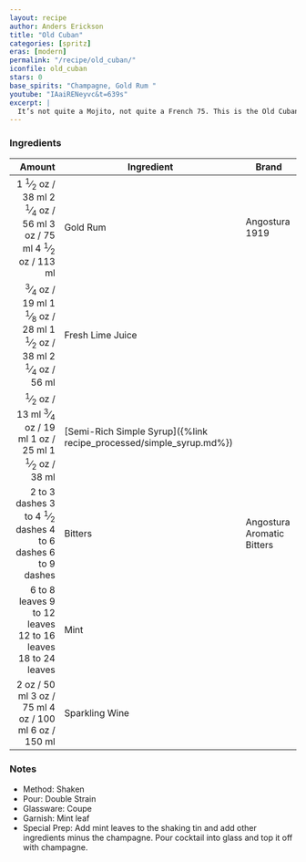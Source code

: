 ```yaml
---
layout: recipe
author: Anders Erickson
title: "Old Cuban"
categories: [spritz]
eras: [modern]
permalink: "/recipe/old_cuban/"
iconfile: old_cuban
stars: 0
base_spirits: "Champagne, Gold Rum "
youtube: "IAaiRENeyvc&t=639s"
excerpt: |
  It’s not quite a Mojito, not quite a French 75. This is the Old Cuban, a modern-classic cocktail from New York bartending legend Audrey Saunders.
---
```


### Ingredients

|        Amount | Ingredient                                                | Brand                      |
| ------------: | --------------------------------------------------------- | -------------------------- |
|        <span class="onex active">1 <sup>1</sup>&frasl;<sub>2</sub> oz  / 38 ml</span> <span class="onehalfx">2 <sup>1</sup>&frasl;<sub>4</sub> oz  / 56 ml</span> <span class="twox">3 oz  / 75 ml</span> <span class="threex">4 <sup>1</sup>&frasl;<sub>2</sub> oz  / 113 ml</span>| Gold Rum                                                  | Angostura 1919             |
|       <span class="onex active"> <sup>3</sup>&frasl;<sub>4</sub> oz  / 19 ml</span> <span class="onehalfx">1 <sup>1</sup>&frasl;<sub>8</sub> oz  / 28 ml</span> <span class="twox">1 <sup>1</sup>&frasl;<sub>2</sub> oz  / 38 ml</span> <span class="threex">2 <sup>1</sup>&frasl;<sub>4</sub> oz  / 56 ml</span>| Fresh Lime Juice                                          |
|        <span class="onex active"> <sup>1</sup>&frasl;<sub>2</sub> oz  / 13 ml</span> <span class="onehalfx"> <sup>3</sup>&frasl;<sub>4</sub> oz  / 19 ml</span> <span class="twox">1 oz  / 25 ml</span> <span class="threex">1 <sup>1</sup>&frasl;<sub>2</sub> oz  / 38 ml</span>| [Semi-Rich Simple Syrup]({%link recipe_processed/simple_syrup.md%}) |
| <span class="onex active">2 to 3 dashes</span> <span class="onehalfx">3 to 4 <sup>1</sup>&frasl;<sub>2</sub> dashes</span> <span class="twox">4 to 6 dashes</span> <span class="threex">6 to 9 dashes</span>| Bitters                                                   | Angostura Aromatic Bitters |
| <span class="onex active">6 to 8 leaves </span> <span class="onehalfx">9 to 12 leaves </span> <span class="twox">12 to 16 leaves </span> <span class="threex">18 to 24 leaves </span>| Mint                                                      |
|          <span class="onex active">2 oz  / 50 ml</span> <span class="onehalfx">3 oz  / 75 ml</span> <span class="twox">4 oz  / 100 ml</span> <span class="threex">6 oz  / 150 ml</span>| Sparkling Wine                                            |

### Notes

- Method: Shaken
- Pour: Double Strain
- Glassware: Coupe
- Garnish: Mint leaf
- Special Prep: Add mint leaves to the shaking tin and add other ingredients minus the champagne. Pour cocktail into glass and top it off with champagne.

    
<script type="application/ld+json">
{
  "@context": "https://schema.org",
  "@type": "Recipe",
  "author": {
    "@type": "Person",
    "name": "{{ page.author }}"
    },
  "image": "{%- for page in page.categories limit: 1 %}{% assign cat = site.data.categories | where: "slug", page | first %}{{ site.url }}{{ site.baseurl}}/assets/images/category_{{cat.slug}}.svg{% endfor -%}",
  "description": "{{ page.excerpt | strip_html | replace: '"', "'" }}",
  "recipeIngredient": [
  " 1.5 oz Gold Rum ",
  "0.75 oz Fresh Lime Juice ",
  " 0.5 oz Semi-Rich Simple Syrup",
  "2 to 3 dashes Bitters",
  "6 to 8 leaves Mint ",
  " 2 oz Sparkling Wine "
    ],
  "name": "{{ page.title }}",
  "recipeInstructions": [
    {
      "@type": "HowToStep",
      "text": "- Method: Shaken"
    },
    {
      "@type": "HowToStep",
      "text": "- Pour: Double Strain"
    },
    {
      "@type": "HowToStep",
      "text": "- Glassware: Coupe"
    },
    {
      "@type": "HowToStep",
      "text": "- Garnish: Mint leaf"
    },
    {
      "@type": "HowToStep",
      "text": "- Special Prep: Add mint leaves to the shaking tin and add other ingredients minus the champagne. Pour cocktail into glass and top it off with champagne."
    }
    ],
  "recipeYield": "1 cocktail",
  "recipeCategory": "cocktail",
  {% if page.stars and site.data.ratings[page.iconfile].ratings -%}"aggregateRating": {
   "@type": "AggregateRating",
   "ratingValue": "{%- include stars_metadata.html %},
   "bestRating": "5",
   "reviewCount": "2"}{%- endif %}
  "recipeCuisine": "global",
  "prepTime": "PT20M",
  "cookTime": "PT15S",
  "keywords": "{{ page.title }}, cocktail, {{ page.eras }}, {%- include category_metadata.html -%}, {%- include spirits_metadata.html -%}"
}
</script>

    